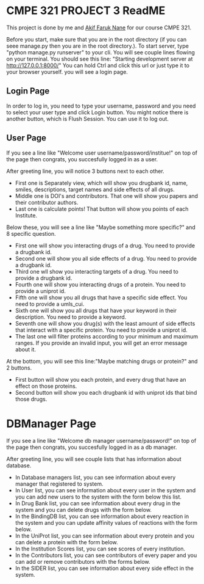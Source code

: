 # CMPE 321 PROJECT 3 ReadME
This project is done by me and <a href="https://github.com/faruknane">Akif Faruk Nane</a> for our course CMPE 321.

Before you start, make sure that you are in the root directory (if you can seee manage.py then you are in the root directory.).
To start server, type "python manage.py runserver" to your cli. You will see couple lines flowing on your terminal.
You should see this line: "Starting development server at http://127.0.0.1:8000/" You can hold Ctrl and click this url
or just type it to your browser yourself. you will see a login page.

## Login Page
In order to log in, you need to type your username, password and you need to select your user type and click Login button.
You might notice there is another button, which is Flush Session. You can use it to log out.

## User Page
If you see a line like "Welcome user username/password/institue!" on top of the page then congrats, you succesfully logged in as a user.

After greeting line, you will notice 3 buttons next to each other. 
- First one is Separately view, which will show you drugbank id, name, smiles, descriptions, target names and side effects of all drugs.
- Middle one is DOI's and contributors. That one will show you papers and their contributor authors.
- Last one is calculate points! That button will show you points of each Institute.

Below these, you will see a line like "Maybe something more specific?" and 8 specific question.
- First one will show you interacting drugs of a drug. You need to provide a drugbank id.
- Second one will show you all side effects of a drug. You need to provide a drugbank id.
- Third one wll show you interacting targets of a drug. You need to provide a drugbank id.
- Fourth one will show you interacting drugs of a protein. You need to provide a uniprot id.
- Fifth one will show you all drugs that have a specific side effect. You need to provide a umls_cui.
- Sixth one will show you all drugs that have your keyword in their description. You need to provide a keyword.
- Seventh one will show you drug(s) with the least amount of side effects that interact with a specific protein. You need to provide a uniprot id.
- The last one will filter proteins according to your minimum and maximum ranges.
If you provide an invalid input, you will get an error message about it.

At the bottom, you will see this line:"Maybe matching drugs or protein?" and 2 buttons.
- First button will show you each protein, and every drug that have an effect on those proteins.
- Second button will show you each drugbank id with uniprot ids that bind those drugs.


# DBManager Page
If you see a line like "Welcome db manager username/password!" on top of the page then congrats, you succesfully logged in as a db manager.

After greeting line, you will see couple lists that has information about database.
- In Database managers list, you can see information about every manager that registered to system.
- In User list, you can see information about every user in the system and you can add new users to the system with the form below this list.
- In Drug Bank list, you can see information about every drug in the system and you can delete drugs with the form below.
- In the BindingDB list, you can see information about every reaction in the system and you can update affinity values of reactions with the form below.
- In the UniProt list, you can see information about every protein and you can delete a protein with the form below.
- In the Institution Scores list, you can see scores of every institution.
- In the Contributors list, you can see contributors of every paper and you can add or remove contributors with the forms below.
- In the SIDER list, you can see information about every side effect in the system.
